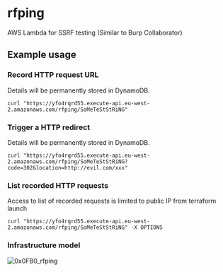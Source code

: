 # rfping
AWS Lambda for SSRF testing (Similar to Burp Collaborator)

## Example usage

### Record HTTP request URL
Details will be permanently stored in DynamoDB.
```
curl "https://yfo4rqrd55.execute-api.eu-west-2.amazonaws.com/rfping/SoMeTeStStRiNG"
```

### Trigger a HTTP redirect
Details will be permanently stored in DynamoDB.
```
curl "https://yfo4rqrd55.execute-api.eu-west-2.amazonaws.com/rfping/SoMeTeStStRiNG?code=302&location=http://evil.com/xxx"
```

### List recorded HTTP requests
Access to list of recorded requests is limited to public IP from terraform launch
```
curl "https://yfo4rqrd55.execute-api.eu-west-2.amazonaws.com/rfping/SoMeTeStStRiNG" -X OPTIONS
```
### Infrastructure model
![0x0FB0_rfping](https://github.com/0x0FB0/rfping/assets/173192552/fbbf61db-759c-4c92-96de-dcd9b3b869ff)
